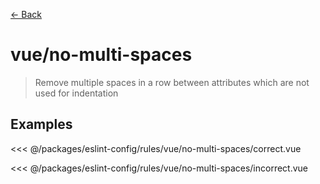[&#x2190; Back](./)
# vue/no-multi-spaces <badge text="error" type="error" vertical="middle"/>

> Remove multiple spaces in a row between attributes which are not used for indentation


## Examples

<code-highlight>
 
<div slot="correct">

<<< @/packages/eslint-config/rules/vue/no-multi-spaces/correct.vue

</div>

 
<div slot="incorrect">

<<< @/packages/eslint-config/rules/vue/no-multi-spaces/incorrect.vue

</div>

 
</code-highlight>


